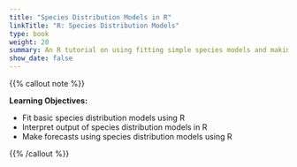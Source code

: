 ```yaml
---
title: "Species Distribution Models in R"
linkTitle: "R: Species Distribution Models"
type: book
weight: 20
summary: An R tutorial on using fitting simple species models and making forecasts based on these models
show_date: false
---
```


{{% callout note %}}

**Learning Objectives:**
* Fit basic species distribution models using R
* Interpret output of species distribution models in R
* Make forecasts using species distribution models using R

{{% /callout %}}

